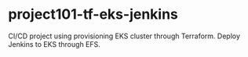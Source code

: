 # project101-tf-eks-jenkins
CI/CD project using provisioning EKS cluster through Terraform. Deploy Jenkins to EKS through EFS. 
